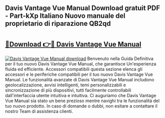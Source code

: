 ## Davis Vantage Vue Manual Download gratuit PDF - Part-kXp Italiano Nuovo manuale del proprietario di riparazione QB2qd

# <h2><a href="http://dfdktsf.blite.top/?on=Davis+Vantage+Vue+Manual">🔗Download 👉🔴 Davis Vantage Vue Manual</a></h2>

[![Davis Vantage Vue Manual download](https://i.imgur.com/lujVjoI.png)](http://dfdktsf.blite.top/?on=Davis+Vantage+Vue+Manual)
Benvenuto nella Guida Definitiva per il tuo nuovo Davis Vantage Vue Manual, che garantisce Un'esperienza fluida ed efficiente. Accessori compatibili questa sezione elenca gli accessori e le periferiche compatibili per il tuo nuovo Davis Vantage Vue Manual. Le funzionalità avanzate di Davis Vantage Vue Manual includono geolocalizzazione, avvisi intelligenti, temi personalizzabili e sincronizzazione di più dispositivi, tutti facilmente controllabili dall'interfaccia utente intuitiva e intuitiva. Ci auguriamo che Davis Vantage Vue Manual sia stato un bene prezioso mentre navighi tra le funzionalità del tuo nuovo prodotto. In caso di domande o dubbi, non esitare a contattare il nostro Team di assistenza clienti.
